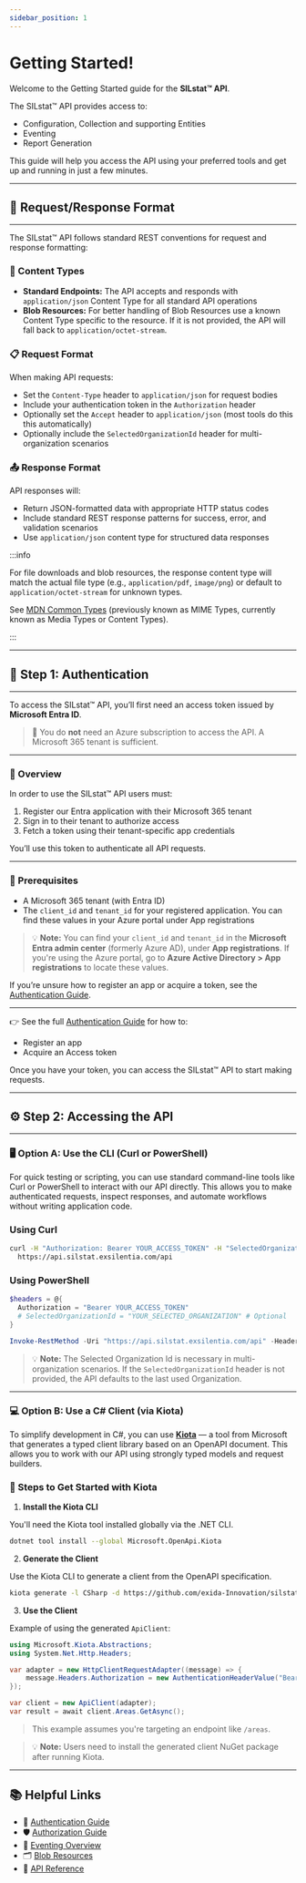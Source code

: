 ```yaml
---
sidebar_position: 1
---
```


# Getting Started!

Welcome to the Getting Started guide for the **SILstat™ API**. 

The SILstat™ API provides access to:

- Configuration, Collection and supporting Entities
- Eventing
- Report Generation

This guide will help you access the API using your preferred tools and get up and running in just a few minutes.

---

## 📄 Request/Response Format

---

The SILstat™ API follows standard REST conventions for request and response formatting:

### 🔄 Content Types

- **Standard Endpoints:** The API accepts and responds with `application/json` Content Type for all standard API operations
- **Blob Resources:** For better handling of Blob Resources use a known Content Type specific to the resource. If it is not provided, the API will fall back to `application/octet-stream`.

### 📋 Request Format

When making API requests:
- Set the `Content-Type` header to `application/json` for request bodies
- Include your authentication token in the `Authorization` header
- Optionally set the `Accept` header to `application/json` (most tools do this this automatically)
- Optionally include the `SelectedOrganizationId` header for multi-organization scenarios

### 📤 Response Format

API responses will:
- Return JSON-formatted data with appropriate HTTP status codes
- Include standard REST response patterns for success, error, and validation scenarios
- Use `application/json` content type for structured data responses

:::info

For file downloads and blob resources, the response content type will match the actual file type (e.g., `application/pdf`, `image/png`) or default to `application/octet-stream` for unknown types.

See [MDN Common Types](https://developer.mozilla.org/docs/Web/HTTP/Guides/MIME_types/Common_types) (previously known as MIME Types, currently known as Media Types or Content Types).

:::

---

## 🔐 Step 1: Authentication

---

To access the SILstat™ API, you’ll first need an access token issued by **Microsoft Entra ID**.

> 🛑 You do **not** need an Azure subscription to access the API. A Microsoft 365 tenant is sufficient.

---

### 🔑 Overview

In order to use the SILstat™ API users must:

1. Register our Entra application with their Microsoft 365 tenant
2. Sign in to their tenant to authorize access
3. Fetch a token using their tenant-specific app credentials

You’ll use this token to authenticate all API requests.

---

### 📝 Prerequisites

- A Microsoft 365 tenant (with Entra ID)
- The `client_id` and `tenant_id` for your registered application. You can find these values in your Azure portal under App registrations

> 💡 **Note:** You can find your `client_id` and `tenant_id` in the **Microsoft Entra admin center** (formerly Azure AD), under **App registrations**. If you're using the Azure portal, go to **Azure Active Directory > App registrations** to locate these values.

If you’re unsure how to register an app or acquire a token, see the [Authentication Guide](./authentication.mdx).

--- 

👉 See the full [Authentication Guide](./authentication.mdx) for how to:
- Register an app
- Acquire an Access token

Once you have your token, you can access the SILstat™ API to start making requests.

---

## ⚙️ Step 2: Accessing the API 

---

### 🖥️ Option A: Use the CLI (Curl or PowerShell)

For quick testing or scripting, you can use standard command-line tools like Curl or PowerShell to interact with our API directly. This allows you to make authenticated requests, inspect responses, and automate workflows without writing application code.


### Using Curl

```bash
curl -H "Authorization: Bearer YOUR_ACCESS_TOKEN" -H "SelectedOrganizationId: YOUR_SELECTED_ORGANIZATION" \
  https://api.silstat.exsilentia.com/api
```

### Using PowerShell

```powershell
$headers = @{
  Authorization = "Bearer YOUR_ACCESS_TOKEN"
  # SelectedOrganizationId = "YOUR_SELECTED_ORGANIZATION" # Optional
}

Invoke-RestMethod -Uri "https://api.silstat.exsilentia.com/api" -Headers $headers
```

> 💡 **Note:** The Selected Organization Id is necessary in multi-organization scenarios. If the `SelectedOrganizationId` header is not provided, the API defaults to the last used Organization.

---


### 💻 Option B: Use a C# Client (via Kiota)

To simplify development in C#, you can use **[Kiota](https://github.com/microsoft/kiota)** — a tool from Microsoft that generates a typed client library based on an OpenAPI document. This allows you to work with our API using strongly typed models and request builders.


### 🧾 Steps to Get Started with Kiota

1. **Install the Kiota CLI**

You'll need the Kiota tool installed globally via the .NET CLI.

```bash
dotnet tool install --global Microsoft.OpenApi.Kiota
```

2. **Generate the Client**

Use the Kiota CLI to generate a client from the OpenAPI specification.

```bash
kiota generate -l CSharp -d https://github.com/exida-Innovation/silstat-api-docs/openapi/current.json -c ApiClient
```

3. **Use the Client**

Example of using the generated `ApiClient`:

```csharp
using Microsoft.Kiota.Abstractions;
using System.Net.Http.Headers;

var adapter = new HttpClientRequestAdapter((message) => {
    message.Headers.Authorization = new AuthenticationHeaderValue("Bearer", "YOUR_ACCESS_TOKEN");
});

var client = new ApiClient(adapter);
var result = await client.Areas.GetAsync();
```

> This example assumes you're targeting an endpoint like `/areas`.

> 💡 **Note:** Users need to install the generated client NuGet package after running Kiota.

---


## 📚 Helpful Links

- 🔐 [Authentication Guide](./authentication.mdx)
- 🛡️ [Authorization Guide](./authorization.md)
- 🔄 [Eventing Overview](./eventing.mdx)
- 🗂️ [Blob Resources](./blob-resources.mdx)
- 📘 [API Reference](../api-versioned)
